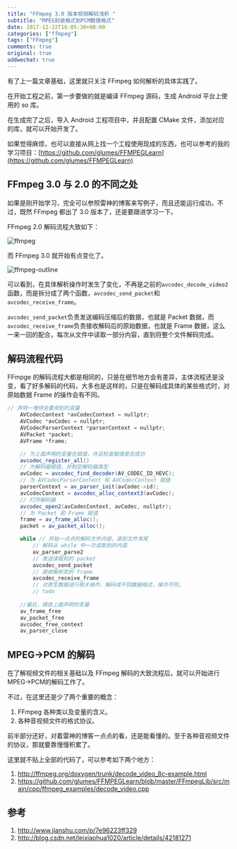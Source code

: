 ```yaml
---
title: "FFmpeg 3.0 版本视频解码浅析 "
subtitle: "MPEG封装格式到PCM数据格式"
date: 2017-12-22T16:05:30+08:00
categories: ["ffmpeg"]
tags: ["FFmpeg"]
comments: true
original: true
addwechat: true
---
```



有了上一篇文章基础，这里就只关注 FFmpeg 如何解析的具体实践了。 

在开始工程之前，第一步要做的就是编译 FFmpeg 源码，生成 Android 平台上使用的 so 库。

在生成完了之后，导入 Android 工程项目中，并且配置 CMake 文件，添加对应的库，就可以开始开发了。

<!--more-->

如果觉得麻烦，也可以直接从网上找一个工程使用现成的东西，也可以参考的我的学习项目：[https://github.com/glumes/FFMPEGLearn](https://github.com/glumes/FFMPEGLearn)

## FFmpeg 3.0 与 2.0 的不同之处

如果是刚开始学习，完全可以参照雷神的博客来写例子，而且还能运行成功。不过，既然 FFmpeg 都出了 3.0 版本了，还是要跟进学习一下。

FFmpeg 2.0 解码流程大致如下：

![ffmpeg](http://7xqe3m.com1.z0.glb.clouddn.com/ffmpeg.png)

而 FFmpeg 3.0 就开始有点变化了。

![ffmpeg-outline](http://7xqe3m.com1.z0.glb.clouddn.com/ffmpeg3.0-outline.png)

可以看到，在具体解析操作时发生了变化，不再是之前的`avcodec_decode_video2`函数，而是拆分成了两个函数，`avcodec_send_packet`和`avcodec_receive_frame`。

`avcodec_send_packet`负责发送编码压缩后的数据，也就是 Packet 数据，而`avcodec_receive_frame`负责接收解码后的原始数据，也就是 Frame 数据，这么一来一回的配合，每次从文件中读取一部分内容，直到将整个文件解码完成。

## 解码流程代码

FFmpge 的解码流程大都是相同的，只是在细节地方会有差异，主体流程还是没变，看了好多解码的代码，大多也是这样的，只是在解码成具体的某些格式时，对原始数据 Frame 的操作会有不同。

``` java
// 声明一堆待会要用到的变量
    AVCodecContext *avCodecContext = nullptr;
    AVCodec *avCodec = nullptr;
    AVCodecParserContext *parserContext = nullptr;
    AVPacket *packet;
    AVFrame *frame;

    // 为上面声明的变量在赋值，并且检查赋值是否成功
	avcodec_register_all()
	// 为解码器赋值，并制定解码器类型
	avCodec = avcodec_find_decoder(AV_CODEC_ID_HEVC);
	// 为 AVCodecParserContext 和 AVCodecContext 赋值
	parserContext = av_parser_init(avCodec->id);
	avCodecContext = avcodec_alloc_context3(avCodec);
	// 打开解码器
	avcodec_open2(avCodecContext, avCodec, nullptr);
	// 为 Packet 和 Frame 赋值
    frame = av_frame_alloc();
    packet = av_packet_alloc();

    while // 开始一点点的解码文件内容，直到文件末尾
    	// 解码从 while 中一次读取到的内容
    	av_parser_parse2
    	// 发送读取到的 packet
    	avcodec_send_packet
    	// 接收解析完的 frame
    	avcodec_receive_frame
		// 对原生数据进行相关操作，解码成不同数据格式，操作不同。
		// todo
	
	//最后，释放上面声明的变量
	av_frame_free
	av_packet_free
	avcodec_free_context
	av_parser_close

```

## MPEG->PCM 的解码

在了解视频文件的相关基础以及 FFmpeg 解码的大致流程后，就可以开始进行 MPEG->PCM的解码工作了。

不过，在这里还是少了两个重要的概念：

1. FFmpeg 各种类以及变量的含义。
2. 各种音视频文件的格式协议。

前半部分还好，对着雷神的博客一点点的看，还是能看懂的。至于各种音视频文件的协议，那就要靠慢慢积累了。

这里就不贴上全部的代码了，可以参考如下两个地方：

1. http://ffmpeg.org/doxygen/trunk/decode_video_8c-example.html
2. https://github.com/glumes/FFMPEGLearn/blob/master/FFmpegLib/src/main/cpp/ffmpeg_examples/decode_video.cpp


## 参考

1. http://www.jianshu.com/p/7e96223ff329
2. http://blog.csdn.net/leixiaohua1020/article/details/42181271

